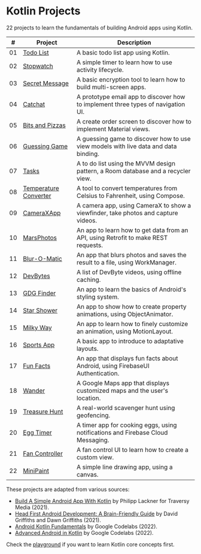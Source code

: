 # Kotlin Projects

22 projects to learn the fundamentals of building Android apps using Kotlin.

| #   | Project                                                                                                   | Description                                                                         |
| --- | --------------------------------------------------------------------------------------------------------- | ----------------------------------------------------------------------------------- |
| 01  | [Todo List](https://github.com/solygambas/kotlin-projects/tree/main/01-todo-list)                         | A basic todo list app using Kotlin.                                                 |
| 02  | [Stopwatch](https://github.com/solygambas/kotlin-projects/tree/main/02-stopwatch)                         | A simple timer to learn how to use activity lifecycle.                              |
| 03  | [Secret Message](https://github.com/solygambas/kotlin-projects/tree/main/03-secret-message)               | A basic encryption tool to learn how to build multi-screen apps.                    |
| 04  | [Catchat](https://github.com/solygambas/kotlin-projects/tree/main/04-catchat)                             | A prototype email app to discover how to implement three types of navigation UI.    |
| 05  | [Bits and Pizzas](https://github.com/solygambas/kotlin-projects/tree/main/05-bits-and-pizzas)             | A create order screen to discover how to implement Material views.                  |
| 06  | [Guessing Game](https://github.com/solygambas/kotlin-projects/tree/main/06-guessing-game)                 | A guessing game to discover how to use view models with live data and data binding. |
| 07  | [Tasks](https://github.com/solygambas/kotlin-projects/tree/main/07-tasks)                                 | A to do list using the MVVM design pattern, a Room database and a recycler view.    |
| 08  | [Temperature Converter](https://github.com/solygambas/kotlin-projects/tree/main/08-temperature-converter) | A tool to convert temperatures from Celsius to Fahrenheit, using Compose.           |
| 09  | [CameraXApp](https://github.com/solygambas/kotlin-projects/tree/main/09-camerax-app)                      | A camera app, using CameraX to show a viewfinder, take photos and capture videos.   |
| 10  | [MarsPhotos](https://github.com/solygambas/kotlin-projects/tree/main/10-mars-photos)                      | An app to learn how to get data from an API, using Retrofit to make REST requests.  |
| 11  | [Blur-O-Matic](https://github.com/solygambas/kotlin-projects/tree/main/11-blur-o-matic)                   | An app that blurs photos and saves the result to a file, using WorkManager.         |
| 12  | [DevBytes](https://github.com/solygambas/kotlin-projects/tree/main/12-devbytes)                           | A list of DevByte videos, using offline caching.                                    |
| 13  | [GDG Finder](https://github.com/solygambas/kotlin-projects/tree/main/13-gdgfinder)                        | An app to learn the basics of Android's styling system.                             |
| 14  | [Star Shower](https://github.com/solygambas/kotlin-projects/tree/main/14-star-shower)                     | An app to show how to create property animations, using ObjectAnimator.             |
| 15  | [Milky Way](https://github.com/solygambas/kotlin-projects/tree/main/15-milky-way)                         | An app to learn how to finely customize an animation, using MotionLayout.           |
| 16  | [Sports App](https://github.com/solygambas/kotlin-projects/tree/main/16-sports-app)                       | A basic app to introduce to adaptative layouts.                                     |
| 17  | [Fun Facts](https://github.com/solygambas/kotlin-projects/tree/main/17-fun-facts)                         | An app that displays fun facts about Android, using FirebaseUI Authentication.      |
| 18  | [Wander](https://github.com/solygambas/kotlin-projects/tree/main/18-wander)                               | A Google Maps app that displays customized maps and the user's location.            |
| 19  | [Treasure Hunt](https://github.com/solygambas/kotlin-projects/tree/main/19-treasure-hunt)                 | A real-world scavenger hunt using geofencing.                                       |
| 20  | [Egg Timer](https://github.com/solygambas/kotlin-projects/tree/main/20-egg-timer)                         | A timer app for cooking eggs, using notifications and Firebase Cloud Messaging.     |
| 21  | [Fan Controller](https://github.com/solygambas/kotlin-projects/tree/main/21-fan-controller)               | A fan control UI to learn how to create a custom view.                              |
| 22  | [MiniPaint](https://github.com/solygambas/kotlin-projects/tree/main/22-minipaint)                         | A simple line drawing app, using a canvas.                                          |

These projects are adapted from various sources:

- [Build A Simple Android App With Kotlin](https://www.youtube.com/watch?v=BBWyXo-3JGQ) by Philipp Lackner for Traversy Media (2021).
- [Head First Android Development: A Brain-Friendly Guide](https://www.amazon.com/Head-First-Android-Development-Brain-Friendly/dp/1449362184) by David Griffiths and Dawn Griffiths (2021).
- [Android Kotlin Fundamentals](https://developer.android.com/courses/kotlin-android-fundamentals/overview) by Google Codelabs (2022).
- [Advanced Android in Kotlin](https://developer.android.com/courses/kotlin-android-advanced/overview) by Google Codelabs (2022).

Check the [playground](https://github.com/solygambas/kotlin-projects/tree/main/playground) if you want to learn Kotlin core concepts first.
